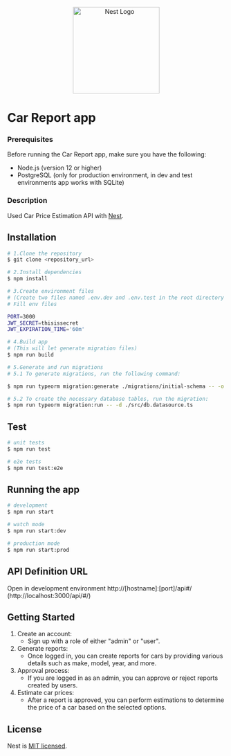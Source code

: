 <p align="center">
  <a href="http://nestjs.com/" target="blank"><img src="https://nestjs.com/img/logo-small.svg" width="200" alt="Nest Logo" /></a>
</p>



# Car Report app

### Prerequisites
Before running the Car Report app, make sure you have the following:
<ul>
    <li>Node.js (version 12 or higher)</li>
    <li>PostgreSQL (only for production environment, in dev and test environments app works with SQLite)</li>
</ul>

### Description

Used Car Price Estimation API with [Nest](https://github.com/nestjs/nest).

## Installation

```bash
# 1.Clone the repository
$ git clone <repository_url>

# 2.Install dependencies
$ npm install

# 3.Create environment files 
# (Create two files named .env.dev and .env.test in the root directory of the project.)
# Fill env files

PORT=3000
JWT_SECRET=thisissecret
JWT_EXPIRATION_TIME='60m'

# 4.Build app 
# (This will let generate migration files)
$ npm run build 

# 5.Generate and run migrations
# 5.1 To generate migrations, run the following command:

$ npm run typeorm migration:generate ./migrations/initial-schema -- -o -d ./src/db.datasource.ts

# 5.2 To create the necessary database tables, run the migration:
$ npm run typeorm migration:run -- -d ./src/db.datasource.ts
```

## Test

```bash
# unit tests
$ npm run test

# e2e tests
$ npm run test:e2e
```


## Running the app

```bash
# development
$ npm run start

# watch mode
$ npm run start:dev

# production mode
$ npm run start:prod
```

## API Definition URL

Open in development environment http://[hostname]:[port]/api#/ (http://localhost:3000/api/#/)


## Getting Started
<ol>
  <li>Create an account:
    <ul> 
        <li> Sign up with a role of either "admin" or "user". </li>
    </ul>
  </li>
  <li>Generate reports:
    <ul> 
        <li> Once logged in, you can create reports for cars by providing various details such as make, model, year, and more.</li>
    </ul>
  </li>
  <li>Approval process:
    <ul>
      <li>If you are logged in as an admin, you can approve or reject reports created by users.</li>
    </ul>
  </li>
  <li>Estimate car prices:
      <ul>
      <li>After a report is approved, you can perform estimations to determine the price of a car based on the selected options.</li>
    </ul>
  </li>
</ol>

## License

Nest is [MIT licensed](LICENSE).
